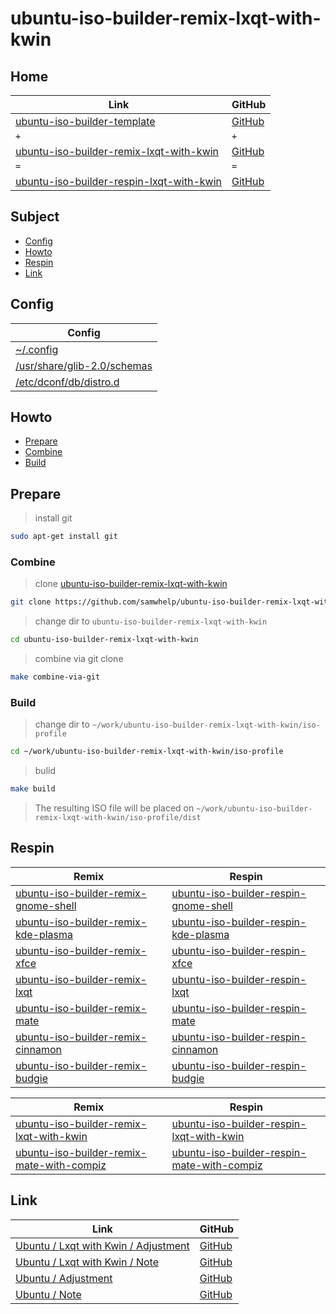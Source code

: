 

# ubuntu-iso-builder-remix-lxqt-with-kwin




## Home

| Link | GitHub |
| ---- | ------ |
| [ubuntu-iso-builder-template](https://samwhelp.github.io/ubuntu-iso-builder-template/) | [GitHub](https://github.com/samwhelp/ubuntu-iso-builder-template) |
| `+` | `+` |
| [ubuntu-iso-builder-remix-lxqt-with-kwin](https://samwhelp.github.io/ubuntu-iso-builder-remix-lxqt-with-kwin/) | [GitHub](https://github.com/samwhelp/ubuntu-iso-builder-remix-lxqt-with-kwin) |
| `=` | `=` |
| [ubuntu-iso-builder-respin-lxqt-with-kwin](https://samwhelp.github.io/ubuntu-iso-builder-respin-lxqt-with-kwin/) | [GitHub](https://github.com/samwhelp/ubuntu-iso-builder-respin-lxqt-with-kwin) |




## Subject

* [Config](#config)
* [Howto](#howto)
* [Respin](#respin)
* [Link](#link)




## Config

| Config |
| ------ |
| [~/.config](https://github.com/samwhelp/ubuntu-iso-builder-remix-lxqt-with-kwin/tree/main/profile/template/asset/overlay/etc/skel/.config) |
| [/usr/share/glib-2.0/schemas](https://github.com/samwhelp/ubuntu-iso-builder-remix-lxqt-with-kwin/tree/main/profile/template/asset/overlay/usr/share/glib-2.0/schemas) |
| [/etc/dconf/db/distro.d](https://github.com/samwhelp/ubuntu-iso-builder-remix-lxqt-with-kwin/tree/main/profile/template/asset/overlay/etc/dconf/db/distro.d) |




## Howto

* [Prepare](#prepare)
* [Combine](#combine)
* [Build](#build)




## Prepare

> install git

``` sh
sudo apt-get install git
```




### Combine

> clone [ubuntu-iso-builder-remix-lxqt-with-kwin](https://github.com/samwhelp/ubuntu-iso-builder-remix-lxqt-with-kwin)

``` sh
git clone https://github.com/samwhelp/ubuntu-iso-builder-remix-lxqt-with-kwin.git
```


> change dir to `ubuntu-iso-builder-remix-lxqt-with-kwin`

``` sh
cd ubuntu-iso-builder-remix-lxqt-with-kwin
```


> combine via git clone

``` sh
make combine-via-git
```


### Build


> change dir to `~/work/ubuntu-iso-builder-remix-lxqt-with-kwin/iso-profile`

``` sh
cd ~/work/ubuntu-iso-builder-remix-lxqt-with-kwin/iso-profile
```


> bulid

``` sh
make build
```

> The resulting ISO file will be placed on `~/work/ubuntu-iso-builder-remix-lxqt-with-kwin/iso-profile/dist`




## Respin

| Remix | Respin |
| ----- | ------ |
| [ubuntu-iso-builder-remix-gnome-shell](https://github.com/samwhelp/ubuntu-iso-builder-remix-gnome-shell) | [ubuntu-iso-builder-respin-gnome-shell](https://github.com/samwhelp/ubuntu-iso-builder-respin-gnome-shell) |
| [ubuntu-iso-builder-remix-kde-plasma](https://github.com/samwhelp/ubuntu-iso-builder-remix-kde-plasma) | [ubuntu-iso-builder-respin-kde-plasma](https://github.com/samwhelp/ubuntu-iso-builder-respin-kde-plasma) |
| [ubuntu-iso-builder-remix-xfce](https://github.com/samwhelp/ubuntu-iso-builder-remix-xfce) | [ubuntu-iso-builder-respin-xfce](https://github.com/samwhelp/ubuntu-iso-builder-respin-xfce) |
| [ubuntu-iso-builder-remix-lxqt](https://github.com/samwhelp/ubuntu-iso-builder-remix-lxqt) | [ubuntu-iso-builder-respin-lxqt](https://github.com/samwhelp/ubuntu-iso-builder-respin-lxqt) |
| [ubuntu-iso-builder-remix-mate](https://github.com/samwhelp/ubuntu-iso-builder-remix-mate) | [ubuntu-iso-builder-respin-mate](https://github.com/samwhelp/ubuntu-iso-builder-respin-mate) |
| [ubuntu-iso-builder-remix-cinnamon](https://github.com/samwhelp/ubuntu-iso-builder-remix-cinnamon) | [ubuntu-iso-builder-respin-cinnamon](https://github.com/samwhelp/ubuntu-iso-builder-respin-cinnamon) |
| [ubuntu-iso-builder-remix-budgie](https://github.com/samwhelp/ubuntu-iso-builder-remix-budgie) | [ubuntu-iso-builder-respin-budgie](https://github.com/samwhelp/ubuntu-iso-builder-respin-budgie) |


| Remix | Respin |
| ----- | ------ |
| [ubuntu-iso-builder-remix-lxqt-with-kwin](https://github.com/samwhelp/ubuntu-iso-builder-remix-lxqt-with-kwin) | [ubuntu-iso-builder-respin-lxqt-with-kwin](https://github.com/samwhelp/ubuntu-iso-builder-respin-lxqt-with-kwin) |
| [ubuntu-iso-builder-remix-mate-with-compiz](https://github.com/samwhelp/ubuntu-iso-builder-remix-mate-with-compiz) | [ubuntu-iso-builder-respin-mate-with-compiz](https://github.com/samwhelp/ubuntu-iso-builder-respin-mate-with-compiz) |




## Link

| Link | GitHub |
| ---- | ------ |
| [Ubuntu / Lxqt with Kwin / Adjustment](https://samwhelp.github.io/ubuntu-lxqt-with-kwin-adjustment/) | [GitHub](https://github.com/samwhelp/ubuntu-lxqt-with-kwin-adjustment) |
| [Ubuntu / Lxqt with Kwin / Note](https://samwhelp.github.io/note-about-ubuntu-lxqt-with-kwin/) | [GitHub](https://github.com/samwhelp/note-about-ubuntu-lxqt-with-kwin) |
| [Ubuntu / Adjustment](https://samwhelp.github.io/ubuntu-adjustment/) | [GitHub](https://github.com/samwhelp/ubuntu-adjustment) |
| [Ubuntu / Note](https://samwhelp.github.io/note-about-ubuntu/) | [GitHub](https://github.com/samwhelp/note-about-ubuntu) |
